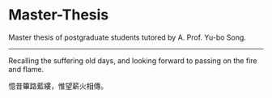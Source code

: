 # Master-Thesis
Master thesis of postgraduate students tutored by A. Prof. Yu-bo Song.

---

Recalling the suffering old days, and looking forward to passing on the fire and flame.

憶昔篳路藍縷，惟望薪火相傳。
